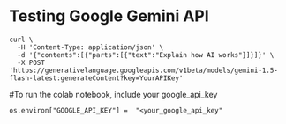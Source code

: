 # Testing Google Gemini API 

```
curl \
  -H 'Content-Type: application/json' \
  -d '{"contents":[{"parts":[{"text":"Explain how AI works"}]}]}' \
  -X POST 'https://generativelanguage.googleapis.com/v1beta/models/gemini-1.5-flash-latest:generateContent?key=YourAPIKey'
```

#To run the colab notebook, include your google_api_key 

`os.environ["GOOGLE_API_KEY"] =  "<your_google_api_key"`
